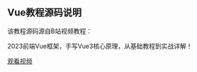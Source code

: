 ## Vue教程源码说明

该教程源码源自B站视频教程：

2023前端Vue框架，手写Vue3核心原理，从基础教程到实战详解！

[观看视频](https://www.bilibili.com/video/BV1224y1M7wj)